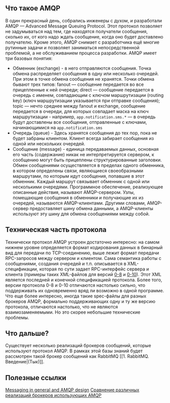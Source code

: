 ## Что такое AMQP
В один прекрасный день, собрались инженеры с духом, и разработали AMQP — Advanced Message Queuing Protocol. Этот протокол позволяет не задумываться над тем, где находятся получатели сообщения, сколько их, от кого надо ждать сообщение, когда оно будет доставлено получателю. Кроме этого, AMQP снимает с разработчика ещё многие рутинные задачи и позволяет заниматься непосредственной проблемой, а не обслуживанием процесса разработки.
AMQP имеет три базовых понятия:
- Обменник (exchange) - в него отправляются сообщения. Точка обмена распределяет сообщения в одну или несколько очередей. При этом в точке обмена сообщения не хранятся. Точки обмена бывают трех типов: fanout — сообщение передается во все прицепленные к ней очереди; direct — сообщение передается в очередь с именем, совпадающим с ключом маршрутизации (routing key) (ключ маршрутизации указывается при отправке сообщения); topic — нечто среднее между fanout и exchange, сообщение передается в очереди, для которых совпадает маска на ключ маршрутизации - например, `app.notification.sms.*` — в очередь будут доставлены все сообщения, отправленные с ключами, начинающимися на `app.notification.sms`
- Очередь (queue) - Здесь хранятся сообщения до тех пор, пока не будет забраны клиентом. Клиент всегда забирает сообщения из одной или нескольких очередей.
- Сообщение (message) - единица передаваемых данных, основная его часть (содержание) никак не интерпретируется сервером, к сообщению могут быть прицеплены структурированные заголовки.
Обмен сообщениями осуществляется в пределах одного обменника, в котором определены связи, являющиеся своеобразными маршрутами, по которым идут сообщения, попавшие в этот обменник. Каждый маршрут связывает обменник с одной или несколькими очередями. Программное обеспечение, реализующее описанные действия, называют AMQP-сервером. Узлы, помещающие сообщения в обменники и получающие их из очередей, называются AMQP-клиентами. Другими словами, AMQP-сервер предоставляет шину обмена данными, а AMQP-клиенты используют эту шину для обмена сообщениями между собой.
## Техническая часть протокола
Технически протокол AMQP устроен достаточно интересно: на самом нижнем уровне определяется формат кодирования данных в бинарный вид для передачи по TCP-соединению, выше лежит формат передачи RPC-запросов между сервером и клиентом. Сама семантика работы с сообщениями, создания очередей и т.п. описывается в XML-спецификации, которая по сути задает RPC-интерфейс сервера и клиента (примеры таких XML-файлов для версий [0-8](http://jira.amqp.org/confluence/download/attachments/720900/amqp0-8.xml?version=1) и [0-10](http://jira.amqp.org/confluence/download/attachments/720900/amqp.0-10.xml?version=1)). Этот XML является последней и конечной спецификацией протокола. Более того, версии протокола 0-8 и 0-10 отличаются настолько сильно, что поддерживать их одновременно вряд ли возможно в одной программе. Что еще более интересно, иногда такие spec-файлы для разных брокеров AMQP, формально поддерживающих одну и ту же версию протокола, отличаются настолько, что не являются взаимозаменяемыми. Но это скорее небольшие технические проблемы.
## Что дальше?
Существует несколько реализаций брокеров сообщений, которые используют протокол AMQP.
В рамках этой базы знаний будет рассмотрен такой брокер сообщений как RabbitMQ [[1. RabbitMQ. Введение|(Тык)]].
## Полезные ссылки
[Messaging in general and AMQP design](http://www.zeromq.org/whitepapers:amqp-analysis)
[Сравнение различных реализаций брокеров использующих AMQP](https://wiki.secondlife.com/wiki/Message_Queue_Evaluation_Notes)
